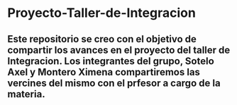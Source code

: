 # Proyecto-Taller-de-Integracion
## Este repositorio se creo con el objetivo de compartir los avances en el proyecto del taller de Integracion. Los integrantes del grupo, Sotelo Axel y Montero Ximena compartiremos las vercines del mismo con el prfesor a cargo de la materia.
